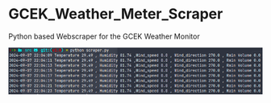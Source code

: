 # GCEK_Weather_Meter_Scraper

Python based Webscraper for the GCEK Weather Monitor

![](./images/working.png?raw=true)
